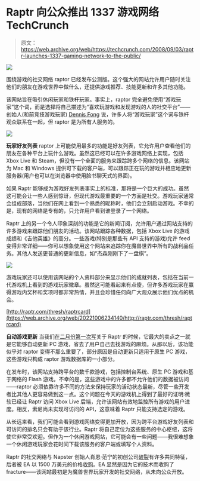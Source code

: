 # Raptr 向公众推出 1337 游戏网络 TechCrunch

> 原文：<https://web.archive.org/web/https://techcrunch.com/2008/09/03/raptr-launches-1337-gaming-network-to-the-public/>

[![](img/b1b13673d9de94d7c0b1ade0a932b1a9.png)](https://web.archive.org/web/20221006234140/http://www.raptr.com/)

围绕游戏的社交网络 raptor 已经发布公测版。这个强大的网站允许用户随时关注他们的朋友在游戏世界中做什么，还提供游戏推荐、技能更新和许多其他功能。

该网站旨在吸引休闲玩家和铁杆玩家。事实上，raptor 完全避免使用“游戏玩家”这个词，而是选择将自己描述为“喜欢玩游戏和发现游戏的人的社交平台”——创始人(和前竞技游戏玩家) [Dennis Fong](https://web.archive.org/web/20221006234140/http://www.crunchbase.com/person/dennis-fong) 说，许多人将“游戏玩家”这个词与铁杆观众联系在一起，但 raptor 是为所有人服务的。

![](img/6fd223c036ffd9abc55a43588e4979d1.png)

**玩家好友列表**
raptor 上可能使用最多的功能是好友列表，它允许用户查看他们的朋友在各种平台上玩什么游戏。虽然这已经可以在许多游戏网络上实现，包括 Xbox Live 和 Steam，但没有一个全面的服务来跟踪跨多个网络的信息。该网站为 Mac 和 Windows 提供可下载的客户端，可以跟踪正在玩的游戏并相应地更新服务器(用户也可以在浏览器中使用脸书聊天式的界面)。

如果 Raptr 能够成为游戏好友列表事实上的标准，那将是一个巨大的成功。虽然这可能会让一些人感到惊讶，但现代游戏最重要的一个方面是社交。游戏玩家通常会组成部落，当他们在网上看到一个熟悉的昵称时，他们会立刻启动游戏。不幸的是，现有的网络是专有的，只允许用户看到谁登录了一个网络。

Raptr 上的另一个令人印象深刻的功能是它的新闻订阅，允许用户通过网站支持的许多游戏来跟踪他们朋友的活动。该网站跟踪各种数据，包括 Xbox Live 的游戏成绩和《吉他英雄》的高分。一些游戏(特别是那些有 API 支持的游戏)允许 feed 变得非常详细——你可以想象使用这个网站来追踪你在魔兽世界中所有的战利品任务。其他人发送更普通的更新信息，如“杰森刚刚下了一盘棋”。

![](img/b36192cfecba0c2f27413958fdb15c98.png)

游戏玩家还可以使用该网站的个人资料部分来显示他们的成就列表，包括在当前一代游戏机上看到的游戏玩家徽章。虽然这可能看起来有点傻，但许多游戏玩家在赢得游戏内奖杯和奖项时都非常热情，并且会珍惜任何向广大观众展示他们优点的机会。

[http://raptr.com/thresh/raptrcard](https://web.archive.org/web/20221006234140/http://raptr.com/thresh/raptrcard)

**自动游戏更新**
当我们[在二月份第一次写](https://web.archive.org/web/20221006234140/http://www.beta.techcrunch.com/2008/02/22/raptr-gaming-network-opens-for-private-beta/)关于 Raptr 的时候，它最大的卖点之一就是它能够自动更新 PC 游戏，省去了用户自己去找游戏的麻烦。从那以后，该功能似乎对 raptor 变得不那么重要了，部分原因是自动更新只适用于原生 PC 游戏，这些游戏只构成 raptor 游戏数据库的一小部分。

在发布时，该网站支持跨平台的数千款游戏，包括控制台系统、原生 PC 游戏和基于网络的 Flash 游戏。不幸的是，这些游戏中的许多都不允许他们的数据被访问——raptor 必须依靠许多不同的方法来保持玩家的活动状态最新，尽管一些开发者比其他人更容易做到这一点。这个问题在今天的游戏机上得到了最好的证明:微软已经让 Raptr 访问 Xbox Live 后端，允许该网站有效地监控所有游戏的用户进度。相反，索尼尚未实现可访问的 API，这意味着 Raptr 只能支持选定的游戏。

从长远来看，我们可能会看到游戏网络变得更加开放，因为跨平台游戏好友列表和可访问的排名只会有助于该行业。Raptr 将自己定位为这些服务的中心枢纽，这将使它非常受欢迎。但作为一个休闲游戏网站，它可能会有一些问题——我很难想象一个休闲游戏玩家会花时间下载该服务的客户端或填写个人资料。

Raptr 的社交网络与 Napster 创始人肖恩·范宁的初创公司[破裂](https://web.archive.org/web/20221006234140/http://www.rupture.com/)有许多共同特征，后者被 EA 以 1500 万美元的价格[收购](https://web.archive.org/web/20221006234140/http://www.beta.techcrunch.com/2008/05/08/shawn-fanning-finally-gets-a-real-payday-electronic-arts-buys-rupture-for-30-million/)。EA 显然是因为它的技术而收购了 fracture——该网站最初是为魔兽世界玩家开发的社交网络，从未向公众开放。